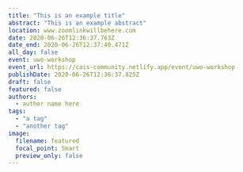 ```yaml
---
title: "This is an example title"
abstract: "This is an example abstract"
location: www.zoomlinkwillbehere.com
date: 2020-06-26T12:36:37.763Z
date_end: 2020-06-26T12:37:40.471Z
all_day: false
event: uwo-workshop
event_url: https://cais-community.netlify.app/event/uwo-workshop
publishDate: 2020-06-26T12:36:37.825Z
draft: false
featured: false
authors:
  - author name here
tags:
  - "a tag"
  - "another tag"
image:
  filename: featured
  focal_point: Smart
  preview_only: false
---
```

